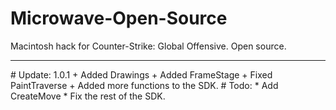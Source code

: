 # Microwave-Open-Source
Macintosh hack for Counter-Strike: Global Offensive. Open source.
<hr>
# Update: 1.0.1
+ Added Drawings
+ Added FrameStage
+ Fixed PaintTraverse
+ Added more functions to the SDK.
# Todo:
* Add CreateMove
* Fix the rest of the SDK.
